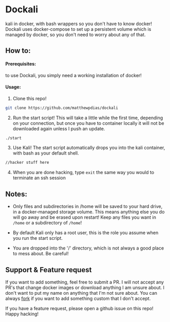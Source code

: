 # Dockali

kali in docker, with bash wrappers so you don't have to know docker! Dockali uses docker-compose to set up a persistent volume which is managed by docker, so you don't need to worry about any of that. 

## How to:

#### Prerequisites:
to use Dockali, you simply need a working installation of docker!

#### Usage:
1. Clone this repo!
```bash
git clone https://github.com/matthewpdias/dockali
```

2. Run the start script! This will take a little while the first time, depending on your connection, but once you have to container locally it will not be downloaded again unless I push an update.
```bash
./start
```

3. Use Kali! The start script automatically drops you into the kali container, with bash as your default shell.
```bash
//hacker stuff here
```

4. When you are done hacking, type `exit` the same way you would to terminate an ssh session


## Notes:
- Only files and subdirectories in /home will be saved to your hard drive, in a docker-managed storage volume. This means anything else you do will go away and be erased upon restart! Keep any files you want in `/home` or a subdirectory of `/home`! 

 - By default Kali only has a root user, this is the role you assume when you run the start script.
 
 - You are dropped into the '/' directory, which is not always a good place to mess about. Be careful!
 
## Support & Feature request
If you want to add something, feel free to submit a PR. I will not accept any PR's that change docker images or download anything I am unsure about. I don't want to put my name on anything that I'm not sure about. You can always [fork](https://github.com/matthewpdias/dockali#fork-destination-box) if you want to add something custom that I don't accept.

If you have a feature request, please open a github issue on this repo! Happy hacking!
